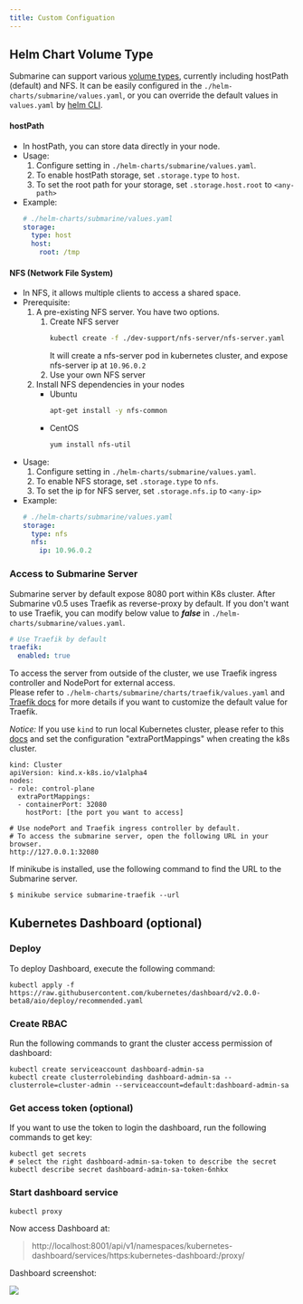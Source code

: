 ```yaml
---
title: Custom Configuation
---
```


<!--
Licensed to the Apache Software Foundation (ASF) under one
or more contributor license agreements.  See the NOTICE file
distributed with this work for additional information
regarding copyright ownership.  The ASF licenses this file
to you under the Apache License, Version 2.0 (the
"License"); you may not use this file except in compliance
with the License.  You may obtain a copy of the License at

  http://www.apache.org/licenses/LICENSE-2.0

Unless required by applicable law or agreed to in writing,
software distributed under the License is distributed on an
"AS IS" BASIS, WITHOUT WARRANTIES OR CONDITIONS OF ANY
KIND, either express or implied.  See the License for the
specific language governing permissions and limitations
under the License.
-->
## Helm Chart Volume Type
Submarine can support various [volume types](https://kubernetes.io/docs/concepts/storage/volumes/#nfs), currently including hostPath (default) and NFS. It can be easily configured in the `./helm-charts/submarine/values.yaml`, or you can override the default values in `values.yaml` by [helm CLI](https://helm.sh/docs/helm/helm_install/).

#### hostPath
- In hostPath, you can store data directly in your node.
- Usage:
  1. Configure setting in `./helm-charts/submarine/values.yaml`.
  2. To enable hostPath storage, set `.storage.type` to `host`.
  3. To set the root path for your storage, set `.storage.host.root` to `<any-path>`
- Example:
  ```yaml
  # ./helm-charts/submarine/values.yaml
  storage:
    type: host
    host:
      root: /tmp
  ```


#### NFS (Network File System)
- In NFS, it allows multiple clients to access a shared space.
- Prerequisite:
  1. A pre-existing NFS server. You have two options.
      1. Create NFS server
          ```bash
          kubectl create -f ./dev-support/nfs-server/nfs-server.yaml
          ```
          It will create a nfs-server pod in kubernetes cluster, and expose nfs-server ip at `10.96.0.2`
      2. Use your own NFS server
  2. Install NFS dependencies in your nodes
      - Ubuntu
          ```bash
          apt-get install -y nfs-common
          ```
      - CentOS
          ```bash
          yum install nfs-util
          ```
- Usage:
  1. Configure setting in `./helm-charts/submarine/values.yaml`.
  2. To enable NFS storage, set `.storage.type` to `nfs`.
  3. To set the ip for NFS server, set `.storage.nfs.ip` to `<any-ip>`
- Example:
  ```yaml
  # ./helm-charts/submarine/values.yaml
  storage:
    type: nfs
    nfs:
      ip: 10.96.0.2
  ```
### Access to Submarine Server
Submarine server by default expose 8080 port within K8s cluster. After Submarine v0.5
uses Traefik as reverse-proxy by default. If you don't want to
use Traefik, you can modify below value to ***false*** in `./helm-charts/submarine/values.yaml`.
```yaml
# Use Traefik by default
traefik:
  enabled: true
```

To access the server from outside of the cluster, we use Traefik ingress controller and
NodePort for external access.\
Please refer to `./helm-charts/submarine/charts/traefik/values.yaml` and [Traefik docs](https://docs.traefik.io/)
for more details if you want to customize the default value for Traefik.


*Notice:*
If you use `kind` to run local Kubernetes cluster,
please refer to this [docs](https://kind.sigs.k8s.io/docs/user/configuration/#extra-port-mappings)
and set the configuration "extraPortMappings" when creating the k8s cluster.

```
kind: Cluster
apiVersion: kind.x-k8s.io/v1alpha4
nodes:
- role: control-plane
  extraPortMappings:
  - containerPort: 32080
    hostPort: [the port you want to access]
```


```
# Use nodePort and Traefik ingress controller by default.
# To access the submarine server, open the following URL in your browser.
http://127.0.0.1:32080
```


If minikube is installed, use the following command to find the URL to the Submarine server.
```
$ minikube service submarine-traefik --url
```

## Kubernetes Dashboard (optional)

### Deploy
To deploy Dashboard, execute the following command:
```
kubectl apply -f https://raw.githubusercontent.com/kubernetes/dashboard/v2.0.0-beta8/aio/deploy/recommended.yaml
```

### Create RBAC
Run the following commands to grant the cluster access permission of dashboard:
```
kubectl create serviceaccount dashboard-admin-sa
kubectl create clusterrolebinding dashboard-admin-sa --clusterrole=cluster-admin --serviceaccount=default:dashboard-admin-sa
```

### Get access token (optional)
If you want to use the token to login the dashboard, run the following commands to get key:
```
kubectl get secrets
# select the right dashboard-admin-sa-token to describe the secret
kubectl describe secret dashboard-admin-sa-token-6nhkx
```

### Start dashboard service
```
kubectl proxy
```

Now access Dashboard at:
> http://localhost:8001/api/v1/namespaces/kubernetes-dashboard/services/https:kubernetes-dashboard:/proxy/

Dashboard screenshot:

![](/img/kind-dashboard.png)
